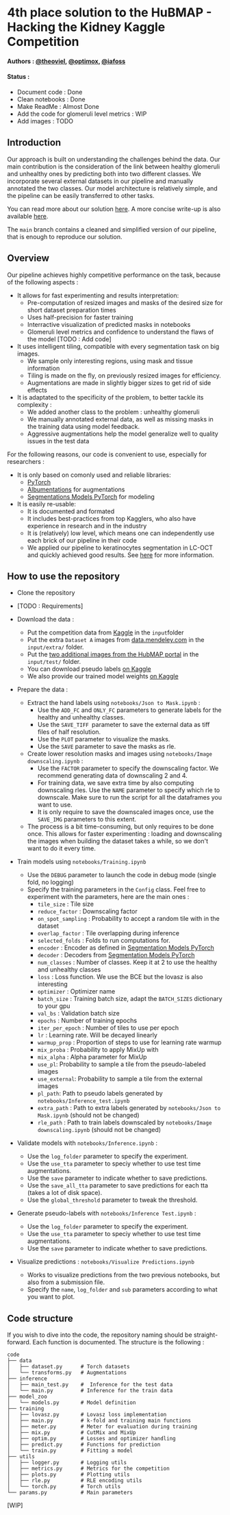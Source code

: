 # 4th place solution to the HuBMAP - Hacking the Kidney Kaggle Competition
#### Authors : [@theoviel](https://github.com/theoviel), [@optimox](https://github.com/Optimox), [@iafoss](https://github.com/iafoss)

#### Status :
- Document code : Done
- Clean notebooks : Done
- Make ReadMe : Almost Done
- Add the code for glomeruli level metrics : WIP
- Add images : TODO


## Introduction

Our approach is built on understanding the challenges behind the data. Our main contribution is the consideration of the link between healthy glomeruli and unhealthy ones by predicting both into two different classes. We incorporate several external datasets in our pipeline and manually annotated the two classes.
Our model architecture is relatively simple, and the pipeline can be easily transferred to other tasks.

You can read more about our solution [here](https://www.kaggle.com/theoviel/hubmap-final-methodology-submission/). A more concise write-up is also available [here](https://www.kaggle.com/c/hubmap-kidney-segmentation/discussion/238024).

The `main` branch contains a cleaned and simplified version of our pipeline, that is enough to reproduce our solution.


## Overview

Our pipeline achieves highly competitive performance on the task, because of the following aspects :
- It allows for fast experimenting and results interpretation:
  - Pre-computation of resized images and masks of the desired size for short dataset preparation times
  - Uses half-precision for faster training
  - Interractive visualization of predicted masks in notebooks
  - Glomeruli level metrics and confidence to understand the flaws of the model [TODO : Add code]
- It uses intelligent tiling, compatible with every segmentation task on big images.
  - We sample only interesting regions, using mask and tissue information
  - Tiling is made on the fly, on previously resized images for efficiency.
  - Augmentations are made in slightly bigger sizes to get rid of side effects
- It is adaptated to the specificity of the problem, to better tackle its complexity :
  - We added another class to the problem : unhealthy glomeruli
  - We manually annotated external data, as well as missing masks in the training data using model feedback.
  - Aggressive augmentations help the model generalize well to quality issues in the test data


For the following reasons, our code is convenient to use, especially for researchers :
- It is only based on comonly used and reliable libraries:
  - [PyTorch](https://pytorch.org/)
  - [Albumentations](https://albumentations.ai/) for augmentations
  - [Segmentations Models PyTorch](https://github.com/qubvel/segmentation_models.pytorch) for modeling
- It is easily re-usable:
  - It is documented and formated 
  - It includes best-practices from top Kagglers, who also have experience in research and in the industry
  - It is (relatively) low level, which means one can independently use each brick of our pipeline in their code
  - We applied our pipeline to keratinocytes segmentation in LC-OCT and quickly achieved good results. See [here](https://www.kaggle.com/theoviel/hubmap-final-methodology-submission/) for more information.


## How to use the repository

- Clone the repository
- [TODO : Requirements]

- Download the data :
  - Put the competition data from [Kaggle](https://www.kaggle.com/c/hubmap-kidney-segmentation/data) in the `input`folder
  - Put the extra `Dataset A` images from [data.mendeley.com](https://data.mendeley.com/datasets/k7nvtgn2x6/3) in the `input/extra/` folder.
  - Put the [two additional images from the HubMAP portal](https://www.kaggle.com/iafoss/hubmap-ex) in the `input/test/` folder.
  - You can download pseudo labels [on Kaggle](https://www.kaggle.com/theoviel/hubmap-pl/)
  - We also provide our trained model weights [on Kaggle](https://www.kaggle.com/theoviel/hubmap-cp/)

- Prepare the data :
  - Extract the hand labels using `notebooks/Json to Mask.ipynb` :
    - Use the `ADD_FC` and `ONLY_FC` parameters to generate labels for the healthy and unhealthy classes.
    - Use the `SAVE_TIFF `parameter to save the external data as tiff files of half resolution.
    - Use the `PLOT` parameter to visualize the masks.
    - Use the `SAVE` parameter to save the masks as rle.
  - Create lower resolution masks and images using `notebooks/Image downscaling.ipynb` :
    - Use the `FACTOR` parameter to specify the downscaling factor. We recommend generating data of downscaling 2 and 4.
    - For training data, we save extra time by also computing downscaling rles. Use the `NAME` parameter to specify which rle to downscale. Make sure to run the script for all the dataframes you want to use.
    - It is only require to save the downscaled images once, use the `SAVE_IMG` parameters to this extent.
  - The process is a bit time-consuming, but only requires to be done once. This allows for faster experimenting : loading and downscaling the images when building the dataset takes a while, so we don't want to do it every time. 

- Train models using `notebooks/Training.ipynb`
  - Use the `DEBUG` parameter to launch the code in debug mode (single fold, no logging)
  - Specify the training parameters in the `Config` class. Feel free to experiment with the parameters, here are the main ones :
    - `tile_size` : Tile size
    - `reduce_factor` : Downscaling factor
    - `on_spot_sampling` : Probability to accept a random tile with in the dataset
    - `overlap_factor` : Tile overlapping during inference
    - `selected_folds` : Folds to run computations for.
    - `encoder` : Encoder as defined in [Segmentation Models PyTorch](https://github.com/qubvel/segmentation_models.pytorch)
    - `decoder` : Decoders from [Segmentation Models PyTorch](https://github.com/qubvel/segmentation_models.pytorch)
    - `num_classes` : Number of classes. Keep it at 2 to use the healthy and unhealthy classes
    - `loss` : Loss function. We use the BCE but the lovasz is also interesting
    - `optimizer` : Optimizer name
    - `batch_size` : Training batch size, adapt the `BATCH_SIZES` dictionary to your gpu
    - `val_bs` : Validation batch size
    - `epochs` : Number of training epochs
    - `iter_per_epoch` : Number of tiles to use per epoch
    - `lr` : Learning rate. Will be decayed linearly
    - `warmup_prop` : Proportion of steps to use for learning rate warmup
    - `mix_proba` : Probability to apply MixUp with
    - `mix_alpha` : Alpha parameter for MixUp
    - `use_pl`: Probability to sample a tile from the pseudo-labeled images
    - `use_external`: Probability to sample a tile from the external images
    - `pl_path`: Path to pseudo labels generated by `notebooks/Inference_test.ipynb`
    - `extra_path` : Path to extra labels generated by `notebooks/Json to Mask.ipynb` (should not be changed)
    - `rle_path` : Path to train labels downscaled by `notebooks/Image downscaling.ipynb`  (should not be changed)

- Validate models with `notebooks/Inference.ipynb` :
  - Use the `log_folder` parameter to specify the experiment.
  - Use the `use_tta` parameter to speciy whether to use test time augmentations.
  - Use the `save` parameter to indicate whether to save predictions.
  - Use the `save_all_tta` parameter to save predictions for each tta (takes a lot of disk space).
  - Use the `global_threshold` parameter to tweak the threshold.

- Generate pseudo-labels  with `notebooks/Inference Test.ipynb` :
  - Use the `log_folder` parameter to specify the experiment.
  - Use the `use_tta` parameter to speciy whether to use test time augmentations.
  - Use the `save` parameter to indicate whether to save predictions.

- Visualize predictions : `notebooks/Visualize Predictions.ipynb`
  - Works to visualize predictions from the two previous notebooks, but also from a submission file.
  - Specify the `name`, `log_folder` and `sub` parameters according to what you want to plot.


## Code structure

If you wish to dive into the code, the repository naming should be straight-forward. Each function is documented.
The structure is the following :

```
code
├── data
│   ├── dataset.py      # Torch datasets
│   └── transforms.py   # Augmentations
├── inference 
│   ├── main_test.py    #  Inference for the test data
│   └── main.py         # Inference for the train data
├── model_zoo 
│   └── models.py       # Model definition
├── training 
│   ├── lovasz.py       # Lovasz loss implementation
│   ├── main.py         # k-fold and training main functions
│   ├── meter.py        # Meter for evaluation during training
│   ├── mix.py          # CutMix and MixUp
│   ├── optim.py        # Losses and optimizer handling
│   ├── predict.py      # Functions for prediction
│   └── train.py        # Fitting a model
├── utils 
│   ├── logger.py       # Logging utils
│   ├── metrics.py      # Metrics for the competition
│   ├── plots.py        # Plotting utils
│   ├── rle.py          # RLE encoding utils
│   └── torch.py        # Torch utils
└── params.py           # Main parameters
``` 



[WIP]
